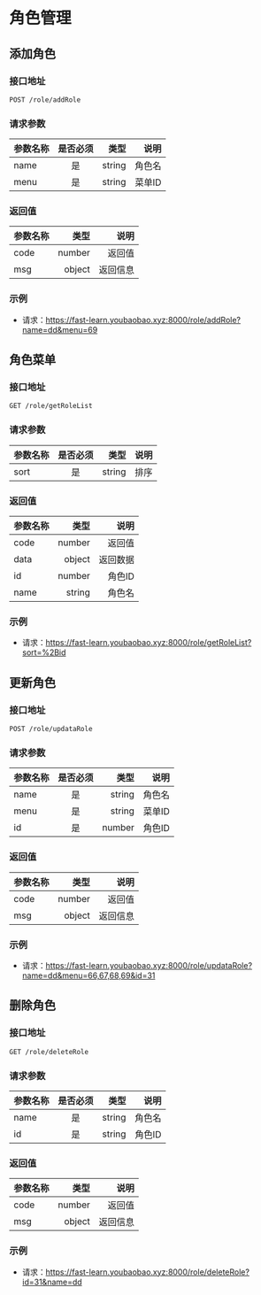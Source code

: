 # 角色管理

## 添加角色
### 接口地址
`POST /role/addRole`

### 请求参数
| 参数名称        | 是否必须           | 类型  | 说明  |
| ------------- |:-------------:| -----:| ----:|
| name      | 是| string | 角色名 |
| menu      | 是| string | 菜单ID |

### 返回值
| 参数名称                  | 类型  | 说明  |
| ------------- | ----:| ---:|
| code      | number | 返回值 |
| msg      | object | 返回信息 |

### 示例
+ 请求：https://fast-learn.youbaobao.xyz:8000/role/addRole?name=dd&menu=69


## 角色菜单
### 接口地址
`GET /role/getRoleList`

### 请求参数
| 参数名称        | 是否必须           | 类型  | 说明  |
| ------------- |:-------------:| -----:| ----:|
| sort      | 是| string | 排序 |

### 返回值
| 参数名称                  | 类型  | 说明  |
| ------------- | ----:| ---:|
| code      | number | 返回值 |
| data      | object | 返回数据 |
| id      | number | 角色ID|
| name      | string | 角色名|

### 示例
+ 请求：https://fast-learn.youbaobao.xyz:8000/role/getRoleList?sort=%2Bid

## 更新角色
### 接口地址
`POST /role/updataRole`

### 请求参数
| 参数名称        | 是否必须           | 类型  | 说明  |
| ------------- |:-------------:| -----:| ----:|
| name      | 是| string | 角色名 |
| menu      | 是| string | 菜单ID |
| id      | 是| number | 角色ID |


### 返回值
| 参数名称                  | 类型  | 说明  |
| ------------- | ----:| ---:|
| code      | number | 返回值 |
| msg      | object | 返回信息 |

### 示例
+ 请求：https://fast-learn.youbaobao.xyz:8000/role/updataRole?name=dd&menu=66,67,68,69&id=31

## 删除角色
### 接口地址
`GET /role/deleteRole`

### 请求参数
| 参数名称        | 是否必须           | 类型  | 说明  |
| ------------- |:-------------:| -----:| ----:|
| name      | 是| string | 角色名 |
| id      | 是| string | 角色ID |

### 返回值
| 参数名称                  | 类型  | 说明  |
| ------------- | ----:| ---:|
| code      | number | 返回值 |
| msg      | object | 返回信息 |

### 示例
+ 请求：https://fast-learn.youbaobao.xyz:8000/role/deleteRole?id=31&name=dd

